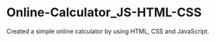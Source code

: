 # Online-Calculator_JS-HTML-CSS
Created a simple online calculator by using HTML, CSS and JavaScript.
